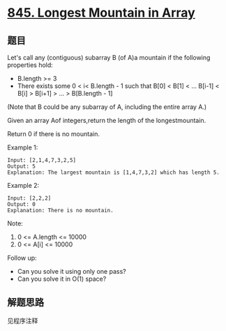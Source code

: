 # [845. Longest Mountain in Array](https://leetcode.com/problems/longest-mountain-in-array/)

## 题目

Let's call any (contiguous) subarray B (of A)a mountain if the following properties hold:

- B.length >= 3
- There exists some 0 < i< B.length - 1 such that B[0] < B[1] < ... B[i-1] < B[i] > B[i+1] > ... > B[B.length - 1]

(Note that B could be any subarray of A, including the entire array A.)

Given an array Aof integers,return the length of the longestmountain.

Return 0 if there is no mountain.

Example 1:

```text
Input: [2,1,4,7,3,2,5]
Output: 5
Explanation: The largest mountain is [1,4,7,3,2] which has length 5.
```

Example 2:

```text
Input: [2,2,2]
Output: 0
Explanation: There is no mountain.
```

Note:

1. 0 <= A.length <= 10000
1. 0 <= A[i] <= 10000

Follow up:

- Can you solve it using only one pass?
- Can you solve it in O(1) space?

## 解题思路

见程序注释
